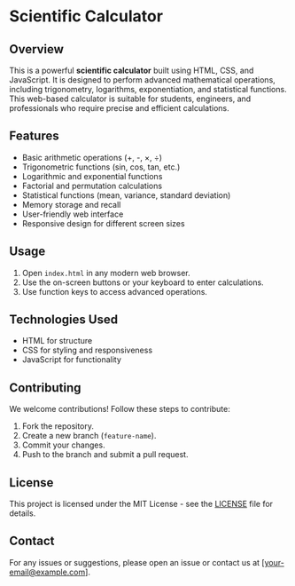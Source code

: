 # Scientific Calculator

## Overview
This is a powerful **scientific calculator** built using HTML, CSS, and JavaScript. It is designed to perform advanced mathematical operations, including trigonometry, logarithms, exponentiation, and statistical functions. This web-based calculator is suitable for students, engineers, and professionals who require precise and efficient calculations.

## Features
- Basic arithmetic operations (+, -, ×, ÷)
- Trigonometric functions (sin, cos, tan, etc.)
- Logarithmic and exponential functions
- Factorial and permutation calculations
- Statistical functions (mean, variance, standard deviation)
- Memory storage and recall
- User-friendly web interface
- Responsive design for different screen sizes

## Usage
1. Open `index.html` in any modern web browser.
2. Use the on-screen buttons or your keyboard to enter calculations.
3. Use function keys to access advanced operations.

## Technologies Used
- HTML for structure
- CSS for styling and responsiveness
- JavaScript for functionality

## Contributing
We welcome contributions! Follow these steps to contribute:
1. Fork the repository.
2. Create a new branch (`feature-name`).
3. Commit your changes.
4. Push to the branch and submit a pull request.

## License
This project is licensed under the MIT License - see the [LICENSE](LICENSE) file for details.

## Contact
For any issues or suggestions, please open an issue or contact us at [your-email@example.com].

